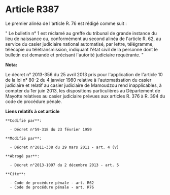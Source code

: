 # Article R387

Le premier alinéa de l'article R. 76 est rédigé comme suit : 

" Le bulletin n° 1 est réclamé au greffe du tribunal de grande instance du lieu de naissance ou, conformément au second
alinéa de l'article R. 62, au service du casier judiciaire national automatisé, par lettre, télégramme, télécopie ou
télétransmission, indiquant l'état civil de la personne dont le bulletin est demandé et précisant l'autorité judiciaire
requérante. "

**Nota:**

Le décret n° 2013-356 du 25 avril 2013 pris pour l'application de l'article 10 de la loi n° 80-2 du 4 janvier 1980 relative à
l'automatisation du casier judiciaire et relatif au casier judiciaire de Mamoudzou rend inapplicables, à compter du 1er juin
2013, les dispositions particulières au Département de Mayotte relatives au casier judiciaire prévues aux articles R. 376 à
R. 394 du code de procédure pénale.

**Liens relatifs à cet article**

	**Codifié par**:

	  - Décret n°59-318 du 23 février 1959

	**Modifié par**:

	  - Décret n°2011-338 du 29 mars 2011 - art. 4 (V)

	**Abrogé par**:

	  - Décret n°2013-1097 du 2 décembre 2013 - art. 5

	**Cite**:

	  - Code de procédure pénale - art. R62
	  - Code de procédure pénale - art. R76
